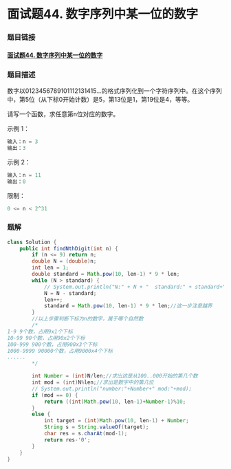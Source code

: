 # 面试题44. 数字序列中某一位的数字

### 题目链接

#### [面试题44. 数字序列中某一位的数字](https://leetcode-cn.com/problems/shu-zi-xu-lie-zhong-mou-yi-wei-de-shu-zi-lcof/)



### 题目描述

数字以0123456789101112131415…的格式序列化到一个字符序列中。在这个序列中，第5位（从下标0开始计数）是5，第13位是1，第19位是4，等等。

请写一个函数，求任意第n位对应的数字。

 

示例 1：

```java
输入：n = 3
输出：3
```


示例 2：

```java
输入：n = 11
输出：0
```


限制：

```java
0 <= n < 2^31
```



### 题解

```java
class Solution {
    public int findNthDigit(int n) {
        if (n <= 9) return n;
        double N = (double)n;
        int len = 1;
        double standard = Math.pow(10, len-1) * 9 * len;
        while (N > standard) {
            // System.out.println("N:" + N + "  standard:" + standard+"  len:"+len);
            N = N - standard;
            len++;
            standard = Math.pow(10, len-1) * 9 * len;//这一步注意越界
        }
        //以上步骤判断下标为n的数字，属于哪个自然数
        /*
1-9 9个数，占用9x1个下标
10-99 90个数，占用90x2个下标
100-999 900个数，占用900x3个下标
1000-9999 90000个数，占用9000x4个下标
......
        */

        int Number = (int)N/len;//求出这是从100..000开始的第几个数
        int mod = (int)N%len;//求出是数字中的第几位
        // System.out.println("number:"+Number+" mod:"+mod);
        if (mod == 0) {
            return ((int)Math.pow(10, len-1)+Number-1)%10;
        }
        else {
            int target = (int)Math.pow(10, len-1) + Number;
            String s = String.valueOf(target);
            char res = s.charAt(mod-1);
            return res-'0';
        }
    }
}

```

